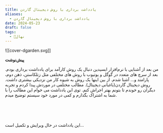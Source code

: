 ```yaml
---
title: یادداشت برداری با روش دیجیتال گاردن
aliases:
  - یادداشت برداری با روش دیجیتال گاردن
date: 2024-05-23
draft: false
tags:
  - 🌱نهال
---
```


![[cover-dgarden.svg]]

**پیش‌نوشت**

من بعد از آشنایی با نرم‌افزار ابسیدین دنبال یک روش کارآمد برای یادداشت برداری بودم. بعد از سرچ های متعدد در گوگل و یوتیوب با روش های مختلفی مثل زتلکاستن، ذهن دوم، پارامتد و... آشنا شدم. از بین اینها یک روش به شیوه کار من نزدیکی بیشتری داشت. روش دیجیتال گاردن(باغبانی دیجیتال). مطالب مختلفی در موردش پیدا کردم و تجربه دیگران رو خوندم تا بتونم بهتر اجراش کنم. توی این یادداشت می خوام این مطالب را با شما به اشتراک بگذارم و کمی در مورد خود سیستم توضیح میدم.


<br/> <br/>
<br/> <br/>
این یادداشت در حال ویرایش و تکمیل است...



